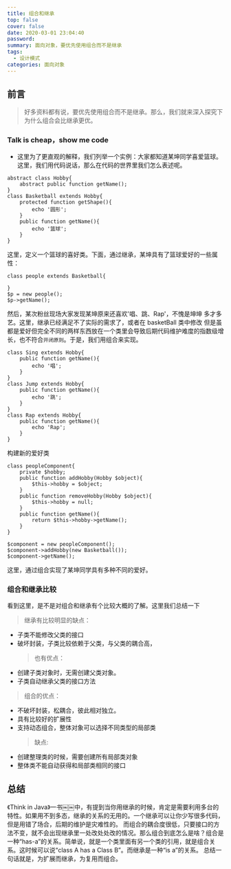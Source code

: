 ```yaml
---
title: 组合和继承
top: false
cover: false
date: 2020-03-01 23:04:40
password:
summary: 面向对象，要优先使用组合而不是继承
tags:
  - 设计模式
categories: 面向对象
---
```


## 前言

> 好多资料都有说，要优先使用组合而不是继承。那么，我们就来深入探究下为什么组合会比继承更优。

### Talk is cheap，show me code

- 这里为了更直观的解释，我们列举一个实例：大家都知道某坤同学喜爱篮球。这里，我们用代码说话，那么在代码的世界里我们怎么表述呢。

```
abstract class Hobby{
    abstract public function getName();
}
class Basketball extends Hobby{
    protected function getShape(){
        echo '圆形';
    }
    public function getName(){
        echo '篮球';
    }
}
```

这里，定义一个篮球的喜好类。下面，通过继承，某坤具有了篮球爱好的一些属性：

```
class people extends Basketball{

}
$p = new people();
$p->getName();
```

然后，某次粉丝现场大家发现某坤原来还喜欢'唱、跳、Rap'，不愧是坤坤 多才多艺。这里，继承已经满足不了实际的需求了，或者在 basketBall 类中修改 但是虽都是爱好但完全不同的两样东西放在一个类里会导致后期代码维护难度的指数级增长，也不符合`开闭原则`。于是，我们用组合来实现。

```
class Sing extends Hobby{
    public function getName(){
        echo '唱';
    }
}
class Jump extends Hobby{
    public function getName(){
        echo '跳';
    }
}
class Rap extends Hobby{
    public function getName(){
        echo 'Rap';
    }
}
```
构建新的爱好类

```
class peopleComponent{
    private $hobby;
    public function addHobby(Hobby $object){
        $this->hobby = $object;
    }
    public function removeHobby(Hobby $object){
        $this->hobby = null;
    }
    public function getName(){
        return $this->hobby->getName();
    }
}

$component = new peopleComponent();
$component->addHobby(new Basketball());
$component->getName();
```
这里，通过组合实现了某坤同学具有多种不同的爱好。

### 组合和继承比较

看到这里，是不是对组合和继承有个比较大概的了解。这里我们总结一下

> 继承有比较明显的缺点：

- 子类不能修改父类的接口
- 破坏封装，子类比较依赖于父类，与父类的耦合高，
  > 也有优点：
- 创建子类对象时，无需创建父类对象。
- 子类自动继承父类的接口方法

> 组合的优点：

- 不破坏封装，松耦合，彼此相对独立。
- 具有比较好的扩展性
- 支持动态组合，整体对象可以选择不同类型的局部类
  > 缺点:
- 创建整理类的时候，需要创建所有局部类对象
- 整体类不能自动获得和局部类相同的接口

## 总结

《Think in Java》一书￼￼中，有提到当你用继承的时候，肯定是需要利用多台的特性。如果用不到多态，继承的关系的无用的。一个继承可以让你少写很多代码，但是用错了场合，后期的维护是灾难性的。
而组合的耦合度很低，只要接口的方法不变，就不会出现继承里一处改处处改的情况。那么组合到底怎么是啥？组合是一种“has-a”的关系。简单说，就是一个类里面有另一个类的引用，就是组合关系。这时候可以说“class A has a Class B”。而继承是一种“is a”的关系。
总结一句话就是，为扩展而继承，为复用而组合。